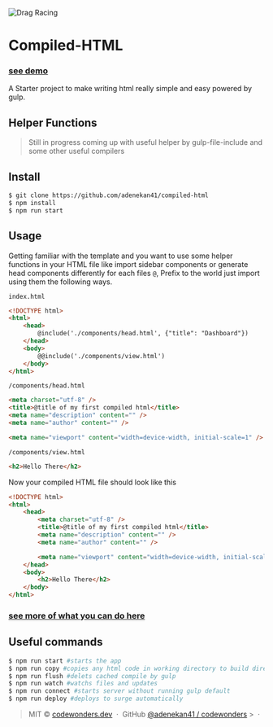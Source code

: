 ![Drag Racing](https://i.ibb.co/JtYZKpc/Group-10-2-1.png)

# Compiled-HTML

### [see demo](http://compiled-html.surge.sh/)

A Starter project to make writing html really simple and easy powered by gulp.

## Helper Functions

> Still in progress coming up with useful helper by gulp-file-include and some other useful compilers

## Install

```sh
$ git clone https://github.com/adenekan41/compiled-html
$ npm install
$ npm run start
```

## Usage

Getting familiar with the template and you want to use some helper functions in your HTML file like import sidebar components or generate head components differently for each files
`@`, Prefix to the world just import using them the following ways.

`index.html`

```html
<!DOCTYPE html>
<html>
	<head>
		@include('./components/head.html', {"title": "Dashboard"})
	</head>
	<body>
		@@include('./components/view.html')
	</body>
</html>
```

`/components/head.html`

```html
<meta charset="utf-8" />
<title>@title of my first compiled html</title>
<meta name="description" content="" />
<meta name="author" content="" />

<meta name="viewport" content="width=device-width, initial-scale=1" />
```

`/components/view.html`

```html
<h2>Hello There</h2>
```

Now your compiled HTML file should look like this

```html
<!DOCTYPE html>
<html>
	<head>
		<meta charset="utf-8" />
		<title>@title of my first compiled html</title>
		<meta name="description" content="" />
		<meta name="author" content="" />

		<meta name="viewport" content="width=device-width, initial-scale=1" />
	</head>
	<body>
		<h2>Hello There</h2>
	</body>
</html>
```

### [see more of what you can do here](https://www.npmjs.com/package/gulp-file-include)

## Useful commands

```sh
$ npm run start #starts the app
$ npm run copy #copies any html code in working directory to build directory
$ npm run flush #delets cached compile by gulp
$ npm run watch #watchs files and updates
$ npm run connect #starts server without running gulp default
$ npm run deploy #deploys to surge automatically
```

> MIT © [codewonders.dev](https://codewonders.dev) &nbsp;&middot;&nbsp; GitHub
> [@adenekan41 / codewonders](https://github.com/adenekan41) > &nbsp;&middot;&nbsp;

<!-- {blockquote: style='display:none'} -->
